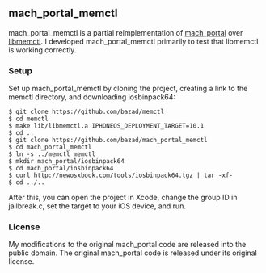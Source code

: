 ## mach_portal_memctl

mach_portal_memctl is a partial reimplementation of [mach_portal] over [libmemctl]. I developed
mach_portal_memctl primarily to test that libmemctl is working correctly.

[mach_portal]: https://bugs.chromium.org/p/project-zero/issues/detail?id=965
[libmemctl]: https://github.com/bazad/memctl

### Setup

Set up mach_portal_memctl by cloning the project, creating a link to the memctl directory, and
downloading iosbinpack64:

	$ git clone https://github.com/bazad/memctl
	$ cd memctl
	$ make lib/libmemctl.a IPHONEOS_DEPLOYMENT_TARGET=10.1
	$ cd ..
	$ git clone https://github.com/bazad/mach_portal_memctl
	$ cd mach_portal_memctl
	$ ln -s ../memctl memctl
	$ mkdir mach_portal/iosbinpack64
	$ cd mach_portal/iosbinpack64
	$ curl http://newosxbook.com/tools/iosbinpack64.tgz | tar -xf-
	$ cd ../..

After this, you can open the project in Xcode, change the group ID in jailbreak.c, set the target
to your iOS device, and run.

### License

My modifications to the original mach_portal code are released into the public domain. The original
mach_portal code is released under its original license.
